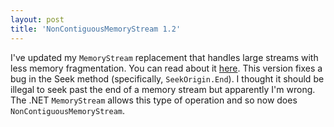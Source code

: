 ```yaml
---
layout: post  
title: 'NonContiguousMemoryStream 1.2'
---
```

I've updated my `MemoryStream` replacement that handles large streams with less memory fragmentation. You can read about it [here](http://mike-ward.net/2008/03/09/noncontiguousmemorystream-revised). This version fixes a bug in the Seek method (specifically, `SeekOrigin.End`). I thought it should be illegal to seek past the end of a memory stream but apparently I'm wrong. The .NET `MemoryStream` allows this type of operation and so now does `NonContiguousMemoryStream`.
